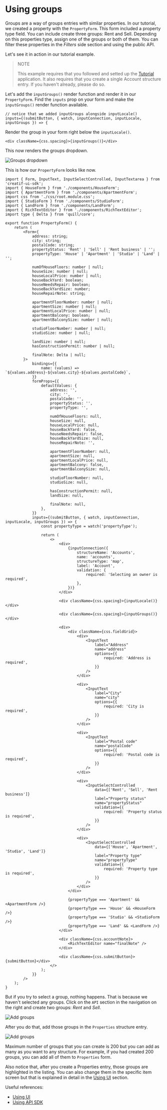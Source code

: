 # Using groups

Groups are a way of groups entries with similar properties. In our tutorial, we created a property with the `PropertyForm`.
This form included a property type field. You can include create three groups: Rent and Sell. Depending on this properties
type, assign one of the groups or both of them. You can filter these properties in the _Filters_ side section and
using the public API.

Let's see it in action in our tutorial example.

> NOTE
>
> This example requires that you followed and setted up the [Tutorial](tutorial) application. It also requires
> that you create a single Account structure entry. If you haven't already, please do so.

Let's add the `inputGroups()` render function and render it in our `PropertyForm`. Find the `inputs` prop on your form
and make the `inputGroups()` render function available.

```tsx
// notice that we added inputGroups alongside inputLocale()
inputs={(submitButton, { watch, inputConnection, inputLocale, inputGroups }) => {
```

Render the group in your form right below the `inputLocale()`.

```tsx
<div className={css.spacing}>{inputGroups()}</div>
```

This now renders the groups dropdown.

![Groups dropdown](_images/groups_section_dropdown.png 'Groups dropdown')

This is how our `PropertyForm` looks like now.

```tsx
import { Form, InputText, InputSelectControlled, InputTextarea } from 'creatif-ui-sdk';
import { HouseForm } from './components/HouseForm';
import { ApartmentForm } from './components/ApartmentForm';
import css from './css/root.module.css';
import { StudioForm } from './components/StudioForm';
import { LandForm } from './components/LandForm';
import { RichTextEditor } from './components/RichTextEditor';
import type { Delta } from 'quill/core';

export function PropertyForm() {
    return (
        <Form<{
            address: string;
            city: string;
            postalCode: string;
            propertyStatus: 'Rent' | 'Sell' | 'Rent business' | '';
            propertyType: 'House' | 'Apartment' | 'Studio' | 'Land' | '';

            numOfHouseFloors: number | null;
            houseSize: number | null;
            houseLocalPrice: number | null;
            houseBackYard: boolean;
            houseNeedsRepair: boolean;
            houseBackYardSize: number;
            houseRepairNote: string;

            apartmentFloorNumber: number | null;
            apartmentSize: number | null;
            apartmentLocalPrice: number | null;
            apartmentBalcony: boolean;
            apartmentBalconySize: number | null;

            studioFloorNumber: number | null;
            studioSize: number | null;

            landSize: number | null;
            hasConstructionPermit: number | null;

            finalNote: Delta | null;
        }>
            bindings={{
                name: (values) => `${values.address}-${values.city}-${values.postalCode}`,
            }}
            formProps={{
                defaultValues: {
                    address: '',
                    city: '',
                    postalCode: '',
                    propertyStatus: '',
                    propertyType: '',

                    numOfHouseFloors: null,
                    houseSize: null,
                    houseLocalPrice: null,
                    houseBackYard: false,
                    houseNeedsRepair: false,
                    houseBackYardSize: null,
                    houseRepairNote: '',

                    apartmentFloorNumber: null,
                    apartmentSize: null,
                    apartmentLocalPrice: null,
                    apartmentBalcony: false,
                    apartmentBalconySize: null,

                    studioFloorNumber: null,
                    studioSize: null,

                    hasConstructionPermit: null,
                    landSize: null,

                    finalNote: null,
                },
            }}
            inputs={(submitButton, { watch, inputConnection, inputLocale, inputGroups }) => {
                const propertyType = watch('propertyType');

                return (
                    <>
                        <div>
                            {inputConnection({
                                structureName: 'Accounts',
                                name: 'accounts',
                                structureType: 'map',
                                label: 'Account',
                                validation: {
                                    required: 'Selecting an owner is required',
                                },
                            })}
                        </div>

                        <div className={css.spacing}>{inputLocale()}</div>

                        <div className={css.spacing}>{inputGroups()}</div>

                        <div>
                            <div className={css.fieldGrid}>
                                <div>
                                    <InputText
                                        label="Address"
                                        name="address"
                                        options={{
                                            required: 'Address is required',
                                        }}
                                    />
                                </div>

                                <div>
                                    <InputText
                                        label="City"
                                        name="city"
                                        options={{
                                            required: 'City is required',
                                        }}
                                    />
                                </div>

                                <div>
                                    <InputText
                                        label="Postal code"
                                        name="postalCode"
                                        options={{
                                            required: 'Postal code is required',
                                        }}
                                    />
                                </div>

                                <div>
                                    <InputSelectControlled
                                        data={['Rent', 'Sell', 'Rent business']}
                                        label="Property status"
                                        name="propertyStatus"
                                        validation={{
                                            required: 'Property status is required',
                                        }}
                                    />
                                </div>

                                <div>
                                    <InputSelectControlled
                                        data={['House', 'Apartment', 'Studio', 'Land']}
                                        label="Property type"
                                        name="propertyType"
                                        validation={{
                                            required: 'Property type is required',
                                        }}
                                    />
                                </div>
                            </div>

                            {propertyType === 'Apartment' && <ApartmentForm />}
                            {propertyType === 'House' && <HouseForm />}
                            {propertyType === 'Studio' && <StudioForm />}
                            {propertyType === 'Land' && <LandForm />}
                        </div>

                        <div className={css.accountNote}>
                            <RichTextEditor name="finalNote" />
                        </div>

                        <div className={css.submitButton}>{submitButton}</div>
                    </>
                );
            }}
        />
    );
}
```

But if you try to select a group, nothing happens. That is because we haven't selected any groups. Click on the `API`
section in the navigation on the right and create two groups: _Rent_ and _Sell_.

![Add groups](_images/using_groups_add_groups.gif 'Add groups')

After you do that, add those groups in the `Properties` structure entry.

![Add groups](_images/using_groups_add_groups_property_form.gif 'Add groups')

Maximum number of groups that you can create is 200 but you can add as many as you want to any structure.
For example, if you had created 200 groups, you can add all of them to `Properties` form.

Also notice that, after you create a Properties entry, those groups are highlighted in the listing. You can also change
them in the specific item screen but that is explained in detail in the [Using UI](using-the-ui) section.

Useful references:

-   [Using UI](using-the-ui.md)
-   [Using API SDK](using-api-sdk.md)
